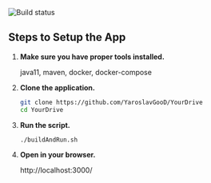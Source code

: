 ![Build status](https://travis-ci.com/YaroslavGooD/YourDrive.svg?token=Gxo2vGpZhDjsCPazUf2b&branch=master)

## Steps to Setup the App
1. **Make sure you have proper tools installed.**

    java11, maven, docker, docker-compose
   
2. **Clone the application.**

	```bash
	git clone https://github.com/YaroslavGooD/YourDrive
	cd YourDrive
	```   

3. **Run the script.**

	```bash
	./buildAndRun.sh
	```
4. **Open in your browser.**

	http://localhost:3000/

